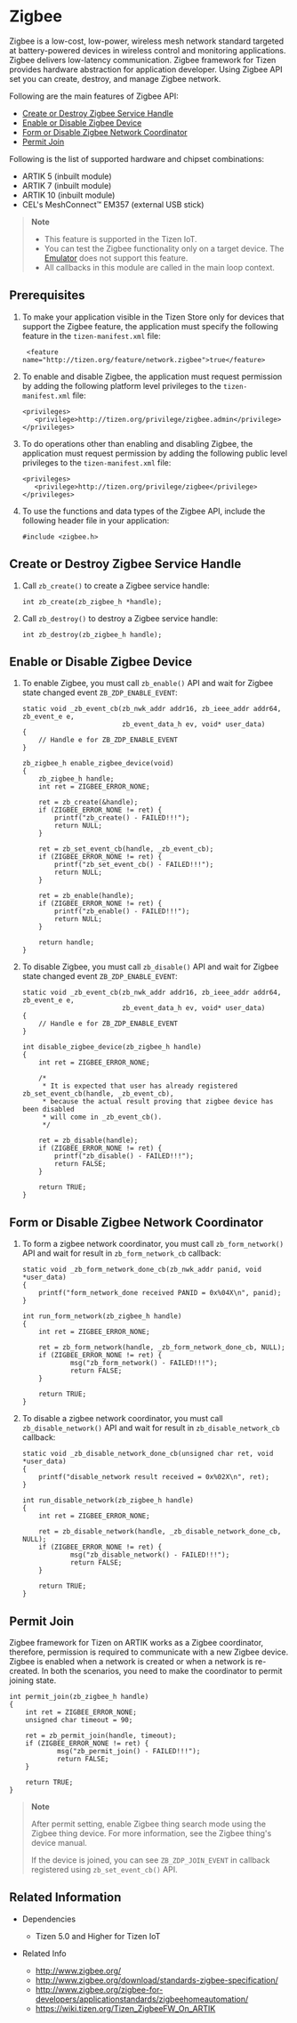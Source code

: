 # Zigbee


Zigbee is a low-cost, low-power, wireless mesh network standard targeted at battery-powered devices in wireless control and monitoring applications. Zigbee delivers low-latency communication. Zigbee framework for Tizen provides hardware abstraction for application developer. Using Zigbee API set you can create, destroy, and manage Zigbee network.

Following are the main features of Zigbee API:

- [Create or Destroy Zigbee Service Handle](#create-or-destroy-zigbee-service-handle)
- [Enable or Disable Zigbee Device](#enable-or-disable-zigbee-device)
- [Form or Disable Zigbee Network Coordinator](#form-or-disable-zigbee-network-coordinator)
- [Permit Join](#permit-join)

Following is the list of supported hardware and chipset combinations:

- ARTIK 5 (inbuilt module)
- ARTIK 7 (inbuilt module)
- ARTIK 10 (inbuilt module)
- CEL's MeshConnect™ EM357 (external USB stick)

> **Note**
> - This feature is supported in the Tizen IoT.
> - You can test the Zigbee functionality only on a target device. The [Emulator](../../application/tizen-studio/common-tools/emulator.md) does not support this feature.
> - All callbacks in this module are called in the main loop context.

## Prerequisites

1. To make your application visible in the Tizen Store only for devices that support the Zigbee feature, the application must specify the following feature in the `tizen-manifest.xml` file:

   ```
    <feature name="http://tizen.org/feature/network.zigbee">true</feature>
   ```

2. To enable and disable Zigbee, the application must request permission by adding the following platform level privileges to the `tizen-manifest.xml` file:

   ```
   <privileges>
      <privilege>http://tizen.org/privilege/zigbee.admin</privilege>
   </privileges>
   ```

3. To do operations other than enabling and disabling Zigbee, the application must request permission by adding the following public level privileges to the `tizen-manifest.xml` file:

   ```
   <privileges>
      <privilege>http://tizen.org/privilege/zigbee</privilege>
   </privileges>
   ```

4. To use the functions and data types of the Zigbee API, include the following header file in your application:

   ```
   #include <zigbee.h>
   ```

## Create or Destroy Zigbee Service Handle

1. Call `zb_create()` to create a Zigbee service handle:

   ```
   int zb_create(zb_zigbee_h *handle);
   ```

2. Call `zb_destroy()` to destroy a Zigbee service handle:

   ```
   int zb_destroy(zb_zigbee_h handle);
   ```

## Enable or Disable Zigbee Device

1. To enable Zigbee, you must call `zb_enable()` API and wait for Zigbee state changed event `ZB_ZDP_ENABLE_EVENT`:

   ```
   static void _zb_event_cb(zb_nwk_addr addr16, zb_ieee_addr addr64, zb_event_e e,
                            zb_event_data_h ev, void* user_data)
   {
       // Handle e for ZB_ZDP_ENABLE_EVENT
   }

   zb_zigbee_h enable_zigbee_device(void)
   {
       zb_zigbee_h handle;
       int ret = ZIGBEE_ERROR_NONE;

       ret = zb_create(&handle);
       if (ZIGBEE_ERROR_NONE != ret) {
           printf("zb_create() - FAILED!!!");
           return NULL;
       }

       ret = zb_set_event_cb(handle, _zb_event_cb);
       if (ZIGBEE_ERROR_NONE != ret) {
           printf("zb_set_event_cb() - FAILED!!!");
           return NULL;
       }

       ret = zb_enable(handle);
       if (ZIGBEE_ERROR_NONE != ret) {
           printf("zb_enable() - FAILED!!!");
           return NULL;
       }

       return handle;
   }
   ```

2. To disable Zigbee, you must call `zb_disable()` API and wait for Zigbee state changed event `ZB_ZDP_ENABLE_EVENT`:

   ```
   static void _zb_event_cb(zb_nwk_addr addr16, zb_ieee_addr addr64, zb_event_e e,
                            zb_event_data_h ev, void* user_data)
   {
       // Handle e for ZB_ZDP_ENABLE_EVENT
   }

   int disable_zigbee_device(zb_zigbee_h handle)
   {
       int ret = ZIGBEE_ERROR_NONE;

       /*
        * It is expected that user has already registered zb_set_event_cb(handle, _zb_event_cb),
        * because the actual result proving that zigbee device has been disabled
        * will come in _zb_event_cb().
        */

       ret = zb_disable(handle);
       if (ZIGBEE_ERROR_NONE != ret) {
           printf("zb_disable() - FAILED!!!");
           return FALSE;
       }

       return TRUE;
   }
   ```

## Form or Disable Zigbee Network Coordinator

1. To form a zigbee network coordinator, you must call `zb_form_network()` API and wait for result in `zb_form_network_cb` callback:

   ```
   static void _zb_form_network_done_cb(zb_nwk_addr panid, void *user_data)
   {
       printf("form_network_done received PANID = 0x%04X\n", panid);
   }

   int run_form_network(zb_zigbee_h handle)
   {
       int ret = ZIGBEE_ERROR_NONE;

       ret = zb_form_network(handle, _zb_form_network_done_cb, NULL);
       if (ZIGBEE_ERROR_NONE != ret) {
               msg("zb_form_network() - FAILED!!!");
               return FALSE;
       }

       return TRUE;
   }
   ```

2. To disable a zigbee network coordinator, you must call `zb_disable_network()` API and wait for result in `zb_disable_network_cb` callback:

   ```
   static void _zb_disable_network_done_cb(unsigned char ret, void *user_data)
   {
       printf("disable_network result received = 0x%02X\n", ret);
   }

   int run_disable_network(zb_zigbee_h handle)
   {
       int ret = ZIGBEE_ERROR_NONE;

       ret = zb_disable_network(handle, _zb_disable_network_done_cb, NULL);
       if (ZIGBEE_ERROR_NONE != ret) {
               msg("zb_disable_network() - FAILED!!!");
               return FALSE;
       }

       return TRUE;
   }
   ```

## Permit Join

Zigbee framework for Tizen on ARTIK works as a Zigbee coordinator, therefore, permission is required to communicate with a new Zigbee device. Zigbee is enabled when a network is created or when a network is re-created. In both the scenarios, you need to make the coordinator to permit joining state.

   ```
   int permit_join(zb_zigbee_h handle)
   {
       int ret = ZIGBEE_ERROR_NONE;
       unsigned char timeout = 90;

       ret = zb_permit_join(handle, timeout);
       if (ZIGBEE_ERROR_NONE != ret) {
               msg("zb_permit_join() - FAILED!!!");
               return FALSE;
       }

       return TRUE;
   }
   ```

> **Note**
>
> After permit setting, enable Zigbee thing search mode using the Zigbee thing device. For more information, see the Zigbee thing's device manual.
>
> If the device is joined, you can see `ZB_ZDP_JOIN_EVENT` in callback registered using `zb_set_event_cb()` API.

## Related Information
- Dependencies
  - Tizen 5.0 and Higher for Tizen IoT

- Related Info
  - http://www.zigbee.org/
  - http://www.zigbee.org/download/standards-zigbee-specification/
  - http://www.zigbee.org/zigbee-for-developers/applicationstandards/zigbeehomeautomation/
  - https://wiki.tizen.org/Tizen_ZigbeeFW_On_ARTIK
